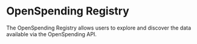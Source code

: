 # OpenSpending Registry

The OpenSpending Registry allows users to explore and discover the data available via the OpenSpending API.
